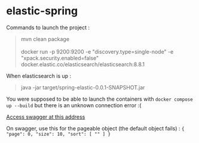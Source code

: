 # elastic-spring

Commands to launch the project :
> mvn clean package
\
\
> docker run -p 9200:9200 -e "discovery.type=single-node"   -e "xpack.security.enabled=false"
> docker.elastic.co/elasticsearch/elasticsearch:8.8.1

When elasticsearch is up :

> java -jar target/spring-elastic-0.0.1-SNAPSHOT.jar

You were supposed to be able to launch the containers with ```docker compose up --build``` but there is an unknown
connection error :(

[Access swagger at this address](http://localhost:8080/swagger-ui/index.html#/)

On swagger, use this for the pageable object (the default object fails) :
``{
  "page": 0,
  "size": 10,
  "sort": [
    ""
  ]
}``
